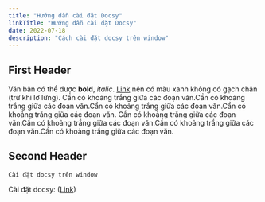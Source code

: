 ```yaml
---
title: "Hướng dẫn cài đặt Docsy"
linkTitle: "Hướng dẫn cài đặt Docsy"
date: 2022-07-18
description: "Cách cài đặt docsy trên window"
---
```


## First Header

Văn bản có thể được **bold**, _italic_. [Link](https://github.com) nên có màu xanh không có gạch chân (trừ khi lơ lửng).
Cần có khoảng trắng giữa các đoạn văn.Cần có khoảng trắng giữa các đoạn văn.Cần có khoảng trắng giữa các đoạn văn.Cần có khoảng trắng giữa các đoạn văn.
Cần có khoảng trắng giữa các đoạn văn.Cần có khoảng trắng giữa các đoạn văn.Cần có khoảng trắng giữa các đoạn văn.Cần có khoảng trắng giữa các đoạn văn.

## Second Header
    Cài đặt docsy trên window
Cài đặt docsy: ([Link](https://github.com/google/docsy))